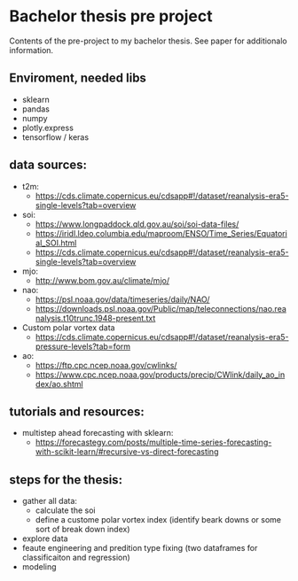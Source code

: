 # Bachelor thesis pre project
Contents of the pre-project to my bachelor thesis. See paper for additionalo information.

## Enviroment, needed libs
- sklearn
- pandas
- numpy
- plotly.express
- tensorflow / keras
## data sources:
- t2m:
    - https://cds.climate.copernicus.eu/cdsapp#!/dataset/reanalysis-era5-single-levels?tab=overview
- soi:
    - https://www.longpaddock.qld.gov.au/soi/soi-data-files/
    - https://iridl.ldeo.columbia.edu/maproom/ENSO/Time_Series/Equatorial_SOI.html
    - https://cds.climate.copernicus.eu/cdsapp#!/dataset/reanalysis-era5-single-levels?tab=overview
- mjo:
    - http://www.bom.gov.au/climate/mjo/
- nao:
    - https://psl.noaa.gov/data/timeseries/daily/NAO/
    - https://downloads.psl.noaa.gov/Public/map/teleconnections/nao.reanalysis.t10trunc.1948-present.txt
- Custom polar vortex data
    - https://cds.climate.copernicus.eu/cdsapp#!/dataset/reanalysis-era5-pressure-levels?tab=form
- ao:
    - https://ftp.cpc.ncep.noaa.gov/cwlinks/
    - https://www.cpc.ncep.noaa.gov/products/precip/CWlink/daily_ao_index/ao.shtml
## tutorials and resources:
- multistep ahead forecasting with sklearn:
    - https://forecastegy.com/posts/multiple-time-series-forecasting-with-scikit-learn/#recursive-vs-direct-forecasting
## steps for the thesis:
- gather all data:
    - calculate the soi
    - define a custome polar vortex index (identify beark downs or some sort of break down index)
- explore data
- feaute engineering and predition type fixing (two dataframes for classificaiton and regression)
- modeling
